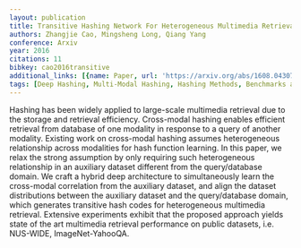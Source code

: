```yaml
---
layout: publication
title: Transitive Hashing Network For Heterogeneous Multimedia Retrieval
authors: Zhangjie Cao, Mingsheng Long, Qiang Yang
conference: Arxiv
year: 2016
citations: 11
bibkey: cao2016transitive
additional_links: [{name: Paper, url: 'https://arxiv.org/abs/1608.04307'}]
tags: [Deep Hashing, Multi-Modal Hashing, Hashing Methods, Benchmarks and Datasets]
---
```

Hashing has been widely applied to large-scale multimedia retrieval due to
the storage and retrieval efficiency. Cross-modal hashing enables efficient
retrieval from database of one modality in response to a query of another
modality. Existing work on cross-modal hashing assumes heterogeneous
relationship across modalities for hash function learning. In this paper, we
relax the strong assumption by only requiring such heterogeneous relationship
in an auxiliary dataset different from the query/database domain. We craft a
hybrid deep architecture to simultaneously learn the cross-modal correlation
from the auxiliary dataset, and align the dataset distributions between the
auxiliary dataset and the query/database domain, which generates transitive
hash codes for heterogeneous multimedia retrieval. Extensive experiments
exhibit that the proposed approach yields state of the art multimedia retrieval
performance on public datasets, i.e. NUS-WIDE, ImageNet-YahooQA.